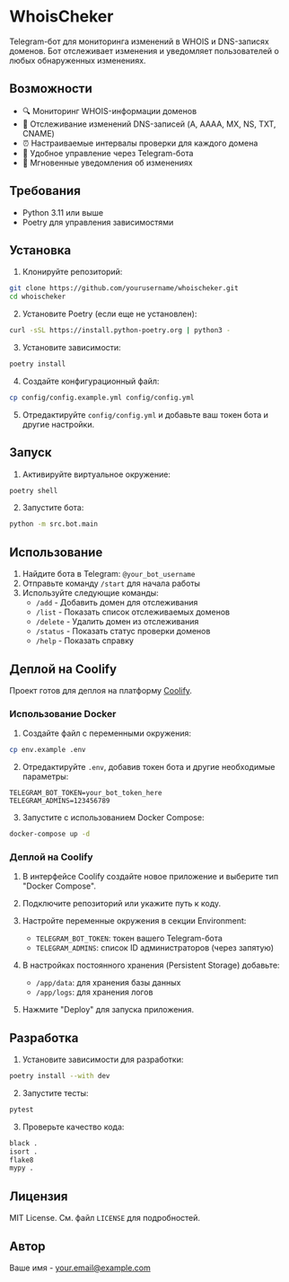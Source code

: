 # WhoisCheker

Telegram-бот для мониторинга изменений в WHOIS и DNS-записях доменов. Бот отслеживает изменения и уведомляет пользователей о любых обнаруженных изменениях.

## Возможности

- 🔍 Мониторинг WHOIS-информации доменов
- 📡 Отслеживание изменений DNS-записей (A, AAAA, MX, NS, TXT, CNAME)
- ⏰ Настраиваемые интервалы проверки для каждого домена
- 📱 Удобное управление через Telegram-бота
- 🔔 Мгновенные уведомления об изменениях

## Требования

- Python 3.11 или выше
- Poetry для управления зависимостями

## Установка

1. Клонируйте репозиторий:
```bash
git clone https://github.com/yourusername/whoischeker.git
cd whoischeker
```

2. Установите Poetry (если еще не установлен):
```bash
curl -sSL https://install.python-poetry.org | python3 -
```

3. Установите зависимости:
```bash
poetry install
```

4. Создайте конфигурационный файл:
```bash
cp config/config.example.yml config/config.yml
```

5. Отредактируйте `config/config.yml` и добавьте ваш токен бота и другие настройки.

## Запуск

1. Активируйте виртуальное окружение:
```bash
poetry shell
```

2. Запустите бота:
```bash
python -m src.bot.main
```

## Использование

1. Найдите бота в Telegram: `@your_bot_username`
2. Отправьте команду `/start` для начала работы
3. Используйте следующие команды:
   - `/add` - Добавить домен для отслеживания
   - `/list` - Показать список отслеживаемых доменов
   - `/delete` - Удалить домен из отслеживания
   - `/status` - Показать статус проверки доменов
   - `/help` - Показать справку

## Деплой на Coolify

Проект готов для деплоя на платформу [Coolify](https://coolify.io/).

### Использование Docker

1. Создайте файл с переменными окружения:
```bash
cp env.example .env
```

2. Отредактируйте `.env`, добавив токен бота и другие необходимые параметры:
```
TELEGRAM_BOT_TOKEN=your_bot_token_here
TELEGRAM_ADMINS=123456789
```

3. Запустите с использованием Docker Compose:
```bash
docker-compose up -d
```

### Деплой на Coolify

1. В интерфейсе Coolify создайте новое приложение и выберите тип "Docker Compose".

2. Подключите репозиторий или укажите путь к коду.

3. Настройте переменные окружения в секции Environment:
   - `TELEGRAM_BOT_TOKEN`: токен вашего Telegram-бота
   - `TELEGRAM_ADMINS`: список ID администраторов (через запятую)

4. В настройках постоянного хранения (Persistent Storage) добавьте:
   - `/app/data`: для хранения базы данных
   - `/app/logs`: для хранения логов

5. Нажмите "Deploy" для запуска приложения.

## Разработка

1. Установите зависимости для разработки:
```bash
poetry install --with dev
```

2. Запустите тесты:
```bash
pytest
```

3. Проверьте качество кода:
```bash
black .
isort .
flake8
mypy .
```

## Лицензия

MIT License. См. файл `LICENSE` для подробностей.

## Автор

Ваше имя - [your.email@example.com](mailto:your.email@example.com) 